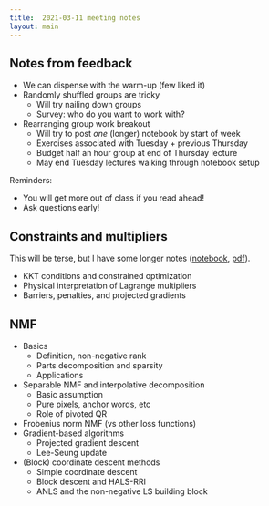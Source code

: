 ```yaml
---
title:  2021-03-11 meeting notes
layout: main
---
```


## Notes from feedback

- We can dispense with the warm-up (few liked it)
- Randomly shuffled groups are tricky
  - Will try nailing down groups
  - Survey: who do you want to work with?
- Rearranging group work breakout
  - Will try to post *one* (longer) notebook by start of week
  - Exercises associated with Tuesday + previous Thursday
  - Budget half an hour group at end of Thursday lecture
  - May end Tuesday lectures walking through notebook setup

Reminders:

- You will get more out of class if you read ahead!
- Ask questions early!

## Constraints and multipliers

This will be terse, but I have some longer notes
([notebook](nb-2021-03-11.ipynb), [pdf](nb-2021-03-11.pdf)).

- KKT conditions and constrained optimization
- Physical interpretation of Lagrange multipliers
- Barriers, penalties, and projected gradients

## NMF

- Basics
  - Definition, non-negative rank
  - Parts decomposition and sparsity
  - Applications
- Separable NMF and interpolative decomposition
  - Basic assumption
  - Pure pixels, anchor words, etc
  - Role of pivoted QR
- Frobenius norm NMF (vs other loss functions)
- Gradient-based algorithms
  - Projected gradient descent
  - Lee-Seung update
- (Block) coordinate descent methods
  - Simple coordinate descent
  - Block descent and HALS-RRI
  - ANLS and the non-negative LS building block
